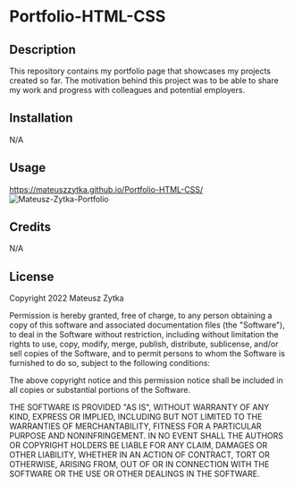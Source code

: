 # Portfolio-HTML-CSS

## Description

This repository contains my portfolio page that showcases my projects created so far. The motivation behind this project was to be able to share my work and progress with colleagues and potential employers. 

## Installation

N/A

## Usage

https://mateuszzytka.github.io/Portfolio-HTML-CSS/
![Mateusz-Zytka-Portfolio](https://user-images.githubusercontent.com/109117198/190304428-a775e82b-8874-4a50-a055-05ed95f95e1f.png)

## Credits

N/A

## License

Copyright 2022 Mateusz Zytka

Permission is hereby granted, free of charge, to any person obtaining a copy of this software and associated documentation files (the "Software"), to deal in the Software without restriction, including without limitation the rights to use, copy, modify, merge, publish, distribute, sublicense, and/or sell copies of the Software, and to permit persons to whom the Software is furnished to do so, subject to the following conditions:

The above copyright notice and this permission notice shall be included in all copies or substantial portions of the Software.

THE SOFTWARE IS PROVIDED "AS IS", WITHOUT WARRANTY OF ANY KIND, EXPRESS OR IMPLIED, INCLUDING BUT NOT LIMITED TO THE WARRANTIES OF MERCHANTABILITY, FITNESS FOR A PARTICULAR PURPOSE AND NONINFRINGEMENT. IN NO EVENT SHALL THE AUTHORS OR COPYRIGHT HOLDERS BE LIABLE FOR ANY CLAIM, DAMAGES OR OTHER LIABILITY, WHETHER IN AN ACTION OF CONTRACT, TORT OR OTHERWISE, ARISING FROM, OUT OF OR IN CONNECTION WITH THE SOFTWARE OR THE USE OR OTHER DEALINGS IN THE SOFTWARE.

